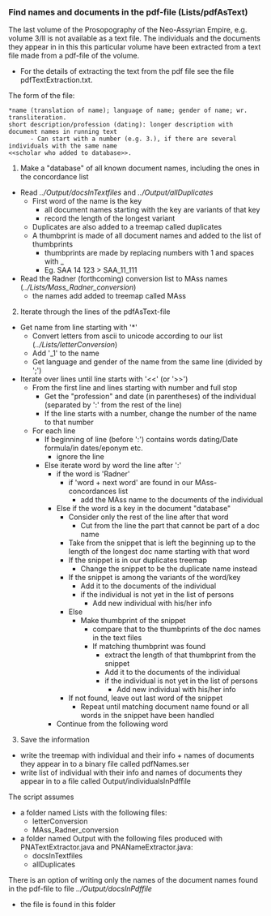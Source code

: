 ### Find names and documents in the pdf-file (Lists/pdfAsText)

The last volume of the Prosopography of the Neo-Assyrian Empire, e.g. volume 3/II is not available as a text file. The individuals and the documents they appear in in this this particular volume have been extracted from a text file made from a pdf-file of the volume.
* For the details of extracting the text from the pdf file see the file pdfTextExtraction.txt.

The form of the file:
```
*name (translation of name); language of name; gender of name; wr. transliteration.
short description/profession (dating): longer description with document names in running text
      - Can start with a number (e.g. 3.), if there are several individuals with the same name 
<<scholar who added to database>>.
```
1. Make a "database" of all known document names, including the ones in the concordance list
* Read _../Output/docsInTextfiles_ and _../Output/allDuplicates_
	* First word of the name is the key
		* all document names starting with the key are variants of that key
		* record the length of the longest variant
	* Duplicates are also added to a treemap called duplicates
	* A thumbprint is made of all document names and added to the list of thumbprints
	  * thumbprints are made by replacing numbers with 1 and spaces with _
	  * Eg. SAA 14 123 > SAA_11_111
* Read the Radner (forthcoming) conversion list to MAss names (_../Lists/Mass_Radner_conversion_)
  * the names add added to treemap called MAss   
2. Iterate through the lines of the pdfAsText-file
* Get name from line starting with '*'
	* Convert letters from ascii to unicode according to our list (_../Lists/letterConversion_)
	* Add '_1' to the name
	* Get language and gender of the name from the same line (divided by ';')
* Iterate over lines until line starts with '<<' (or '>>')
	* From the first line and lines starting with number and full stop 
		* Get the "profession" and date (in parentheses) of the individual 
			(separated by ':' from the rest of the line)
		 * If the line starts with a number, change the number of the name to that number
	*  For each line
		* If beginning of line (before ':') contains words dating/Date formula/in dates/eponym etc.
			* ignore the line
		* Else iterate word by word the line after ':' 
			* if the word is 'Radner'
				* if 'word + next word' are found in our MAss-concordances list
					* add the MAss name to the documents of the individual
			* Else if the word is a key in the document "database"
				* Consider only the rest of the line after that word
					* Cut from the line the part that cannot be part of a doc name
				* Take from the snippet that is left the beginning up to the length of the longest doc name starting with that word
				* If the snippet is in our duplicates treemap
					* Change the snippet to be the duplicate name instead
				* If the snippet is among the variants of the word/key
					* Add it to the documents of the individual
					* if the individual is not yet in the list of persons
						* Add new individual with his/her info
				* Else
					* Make thumbprint of the snippet 
						* compare that to the thumbprints of the doc names in the text files
						* If matching thumbprint was found
							* extract the length of that thumbprint from the snippet 
							* Add it to the documents of the individual
							* if the individual is not yet in the list of persons
								* Add new individual with his/her info
				* If not found, leave out last word of the snippet
					* Repeat until matching document name found or all words in the 
					snippet have been handled
			* Continue from the following word
3. Save the information 
* write the treemap with individual and their info + names of documents they appear in to a binary file called pdfNames.ser
* write list of individual with their info and names of documents they appear in to a file called Output/individualsInPdffile

The script assumes 
* a folder named Lists with the following files:
     * letterConversion
     * MAss_Radner_conversion
* a folder named Output with the following files produced with PNATextExtractor.java and PNANameExtractor.java:
     * docsInTextfiles
     * allDuplicates

There is an option of writing only the names of the document names found in the pdf-file to file _../Output/docsInPdffile_
* the file is found in this folder
